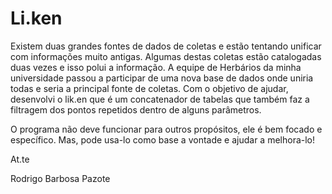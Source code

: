 # Li.ken
Existem duas grandes fontes de dados de coletas e estão tentando unificar com informações muito antigas. Algumas destas coletas estão catalogadas duas vezes e isso polui a informação. A equipe de Herbários da minha universidade passou a participar de uma nova base de dados onde uniria todas e seria a principal fonte de coletas. Com o objetivo de ajudar, desenvolvi o lik.en que é um concatenador de tabelas que também faz a filtragem dos pontos repetidos dentro de alguns parâmetros. 

O programa não deve funcionar para outros propósitos, ele é bem focado e específico. Mas, pode usa-lo como base a vontade e ajudar a melhora-lo!

At.te

Rodrigo Barbosa Pazote
